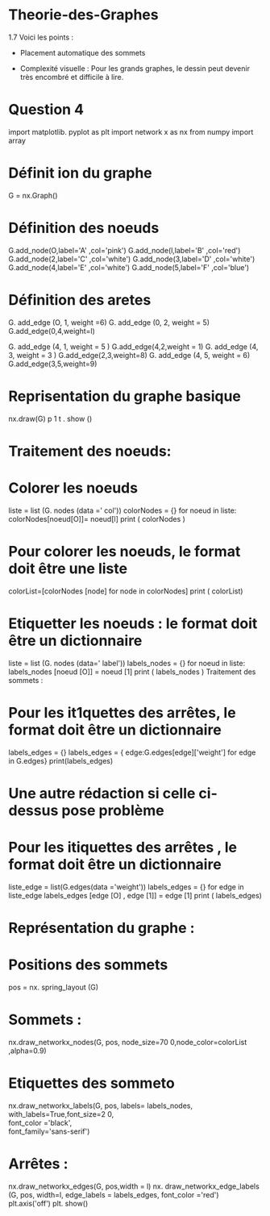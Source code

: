 # Theorie-des-Graphes


1.7
Voici les points :
- Placement automatique des sommets

- Complexité visuelle : Pour les grands graphes, le dessin peut devenir très encombré et difficile à lire.





# Question 4 #



import matplotlib. pyplot as plt
import network x as nx
from numpy import array

# Définit ion du graphe
G = nx.Graph()

# Définition des noeuds
G.add_node(O,label='A' ,col='pink')
G.add_node(l,label='B' ,col='red')
G.add_node(2,label='C' ,col='white')
G.add_node(3,label='D' ,col='white')
G.add_node(4,label='E' ,col='white')
G.add_node(5,label='F' ,col='blue')

# Définition des aretes
G. add_edge (O, 1, weight =6)
G. add_edge (0, 2, weight = 5)
G.add_edge(0,4,weight=l)

G. add_edge (4, 1, weight = 5 )
G.add_edge(4,2,weight = 1)
G. add_edge (4, 3, weight = 3 )
G.add_edge(2,3,weight=8)
G. add_edge (4, 5, weight = 6)
G.add_edge(3,5,weight=9)

# Reprisentation du graphe basique
nx.draw(G)
p 1 t . show ()

# Traitement des noeuds:
# Colorer les noeuds
liste = list (G. nodes (data =' col'))
colorNodes = {}
for noeud in liste:
    colorNodes[noeud[O]]= noeud[l]
    print ( colorNodes )

# Pour colorer les noeuds, le format doit être une liste
colorList=[colorNodes [node] for node in colorNodes]
print ( colorList)

# Etiquetter les noeuds : le format doit être un dictionnaire
liste = list (G. nodes (data=' label'))
labels_nodes = {}
for noeud in liste:
labels_nodes [noeud [O]] = noeud [1]
print ( labels_nodes )
Traitement des sommets :

# Pour les it1quettes des arrêtes, le format doit être un dictionnaire
labels_edges = {}
labels_edges = { edge:G.edges[edge]['weight'] for edge in G.edges}
print(labels_edges)

# Une autre rédaction si celle ci-dessus pose problème
# Pour les itiquettes des arrêtes , le format doit être un dictionnaire
liste_edge = list(G.edges(data ='weight'))
labels_edges = {}
for edge in liste_edge
    labels_edges [edge [O] , edge [1]] = edge [1]
    print ( labels_edges)

# Représentation du graphe :
# Positions des sommets
pos = nx. spring_layout (G)

# Sommets :
nx.draw_networkx_nodes(G, pos, node_size=70 0,node_color=colorList ,alpha=0.9)

# Etiquettes des sommeto
nx.draw_networkx_labels(G, pos, labels= labels_nodes, \
with_labels=True,font_size=2 0, \
font_color ='black', \
font_family='sans-serif')

# Arrêtes :
nx.draw_networkx_edges(G, pos,width = l)
nx. draw_networkx_edge_labels (G, pos, width=l, edge_labels = labels_edges,
font_color ='red')
plt.axis('off')
plt. show()